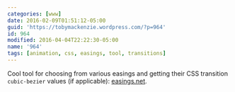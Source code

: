 ```yaml
---
categories: [www]
date: 2016-02-09T01:51:12-05:00
guid: 'https://tobymackenzie.wordpress.com/?p=964'
id: 964
modified: 2016-04-04T22:22:30-05:00
name: '964'
tags: [animation, css, easings, tool, transitions]
---
```


Cool tool for choosing from various easings and getting their CSS transition `cubic-bezier` values (if applicable): [easings.net](http://easings.net/).
